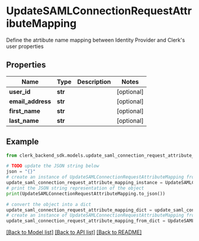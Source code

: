 # UpdateSAMLConnectionRequestAttributeMapping

Define the atrtibute name mapping between Identity Provider and Clerk's user properties

## Properties

Name | Type | Description | Notes
------------ | ------------- | ------------- | -------------
**user_id** | **str** |  | [optional] 
**email_address** | **str** |  | [optional] 
**first_name** | **str** |  | [optional] 
**last_name** | **str** |  | [optional] 

## Example

```python
from clerk_backend_sdk.models.update_saml_connection_request_attribute_mapping import UpdateSAMLConnectionRequestAttributeMapping

# TODO update the JSON string below
json = "{}"
# create an instance of UpdateSAMLConnectionRequestAttributeMapping from a JSON string
update_saml_connection_request_attribute_mapping_instance = UpdateSAMLConnectionRequestAttributeMapping.from_json(json)
# print the JSON string representation of the object
print(UpdateSAMLConnectionRequestAttributeMapping.to_json())

# convert the object into a dict
update_saml_connection_request_attribute_mapping_dict = update_saml_connection_request_attribute_mapping_instance.to_dict()
# create an instance of UpdateSAMLConnectionRequestAttributeMapping from a dict
update_saml_connection_request_attribute_mapping_from_dict = UpdateSAMLConnectionRequestAttributeMapping.from_dict(update_saml_connection_request_attribute_mapping_dict)
```
[[Back to Model list]](../README.md#documentation-for-models) [[Back to API list]](../README.md#documentation-for-api-endpoints) [[Back to README]](../README.md)


